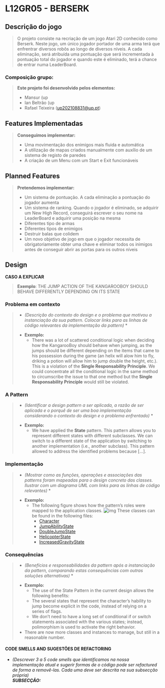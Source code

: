 # L12GR05 - BERSERK

## **Descrição do jogo**
> O projeto consiste na recriação de um jogo Atari 2D conhecido como Berserk. Neste jogo, um único jogador portador de uma arma terá que enfrentrar diversos robôs ao longo de diversos níveis.
> A cada eliminação, será atribuída uma pontuação que será incrementada à pontuação total do jogador e quando este é eliminado, terá a chance de entrar numa LeaderBoard.

### Composição grupo:
> **Este projeto foi desenvolvido pelos elementos:**
> - Mansur (up
> - Ian Beltrão (up
> - Rafael Teixeira (up202108831@up.pt)

## **Features Implementadas**
> **Conseguimos implementar:**
> - Uma movimentação dos enimigos mais fluida e automática
> - A utilização de mapas criados manualmente com auxílio de um sistema de registo de paredes
> - A criação de um Menu com um Start e Exit funcionáveis

## **Planned Features**
> **Pretendemos implementar:**
> - Um sistema de pontuação. A cada eliminação a pontuação do jogador aumenta
> - Um sistema de ranking. Quando o jogador é eliminado, se adquirir um New High Record, conseguirá escrever o seu nome na LeaderBoard e adquirir uma posição na mesma
> - Diferentes tipo de armas
> - Diferentes tipos de enimigos
> - Destruir balas que colidem
> - Um novo objetivo de jogo em que o jogador necessita de obrigatoriamente obter uma chave e eliminar todos os inimigos antes de conseguir abrir as portas para os outros níveis

## **Design**
**CASO A EXPLICAR** </br>
> **Exemplo**: THE JUMP ACTION OF THE KANGAROOBOY SHOULD BEHAVE DIFFERENTLY DEPENDING ON ITS STATE
### Problema em contexto 
> * *(Descrição do contexto do design e o problema que motivou a instanciação da sua pattern. Colocar links para as linhas de código relevantes da implementação da pattern)* * </br>
> - **Exemplo:** </br>
>   - There was a lot of scattered conditional logic when deciding how the KangarooBoy should behave when jumping, as the jumps should be different depending on the items that came to his possession during the game (an helix will alow him to fly, driking a potion will allow him to jump double the height, etc.). This is a violation of the **Single Responsability Principle**. We could concentrate all the conditional logic in the same method to circumscribe the issue to that one method but the **Single Responsability Principle** would still be violated.

### A Pattern 
> * *(Identificar a design pattern a ser aplicada, a razão de ser aplicada e o porquê de ser uma boa implementação considerando o contexto do design e o problema enfrentado)* * </br>
> - **Exemplo:** </br>
>   - We have applied the **State** pattern. This pattern allows you to represent different states with different subclasses. We can switch to a different state of the application by switching to another implementation (i.e., another subclass). This pattern allowed to address the identified problems because […].

### Implementação
> * *(Mostrar como as funções, operações e associações das patterns foram mapeadas para o design concreto das classes. Ilustrar com um diagrama UML com links para as linhas de código relevantes)* * </br>
> - **Exemplo:** </br>
>   - The following figure shows how the pattern’s roles were mapped to the application classes.
> ![img](https://www.fe.up.pt/~arestivo/page/img/examples/lpoo/state.svg)
> These classes can be found in the following files:
>     - [Character](https://web.fe.up.pt/~arestivo/page/courses/2021/lpoo/template/src/main/java/Character.java)
>     - [JumpAbilityState](https://web.fe.up.pt/~arestivo/page/courses/2021/lpoo/template/src/main/java/JumpAbilityState.java)
>     - [DoubleJumpState](https://web.fe.up.pt/~arestivo/page/courses/2021/lpoo/template/src/main/java/DoubleJumpState.java)
>     - [HelicopterState](https://web.fe.up.pt/~arestivo/page/courses/2021/lpoo/template/src/main/java/HelicopterState.java)
>     - [IncreasedGravityState](https://web.fe.up.pt/~arestivo/page/courses/2021/lpoo/template/src/main/java/IncreasedGravityState.java)

### Consequências
> * *(Benefícios e responsabilidades da pattern após a instanciação da pattern, comparando estas consequências com outras soluções alternativas)* * </br>
> - **Exemplo:** </br>
>   - The use of the State Pattern in the current design allows the following benefits:
>   - The several states that represent the character’s hability to jump become explicit in the code, instead of relying on a series of flags.
>   - We don’t need to have a long set of conditional if or switch statements associated with the various states; instead, polimorphism is used to activate the right behavior.
> - There are now more classes and instances to manage, but still in a reasonable number.

#### CODE SMELLS AND SUGESTÕES DE REFACTORING
- _(Descrever 3 a 5 code smells que identificamos na nossa implementação atual e sugerir formas de o código pode ser refactured de forma a removê-las. Cada uma deve ser descrita na sua subsecção própria)_ </br>
***SUBSECÇÃO:***
